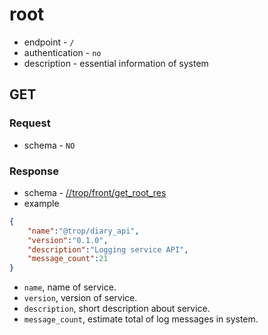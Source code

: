 # root

* endpoint - `/`
* authentication - `no`
* description - essential information of system

## GET

### Request

* schema - `NO`

### Response

* schema - [//trop/front/get_root_res](../schema/front/get_root_res.json)
* example

```json
{
    "name":"@trop/diary_api",
    "version":"0.1.0",
    "description":"Logging service API",
    "message_count":21
}
```

* `name`, name of service.
* `version`, version of service.
* `description`, short description about service.
* `message_count`, estimate total of log messages in system.
